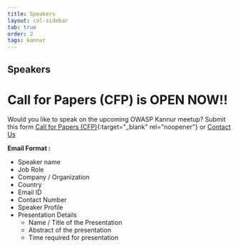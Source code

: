 ```yaml
---
title: Speakers
layout: col-sidebar
tab: true
order: 2
tags: kannur
---
```


## Speakers
# Call for Papers (CFP) is OPEN NOW!!

Would you like to speak on the upcoming OWASP Kannur meetup?
Submit this form [Call for Papers (CFP)](https://forms.gle/4ZfP9QcaGmB5vCCE6){:target="_blank" rel="noopener"} or [Contact Us](mailto:kannur-leaders@owasp.org)

**Email Format :**

- Speaker name
- Job Role
- Company / Organization
- Country
- Email ID
- Contact Number
- Speaker Profile
- Presentation Details
    - Name / Title of the Presentation
    - Abstract of the presentation
    - Time required for presentation 


